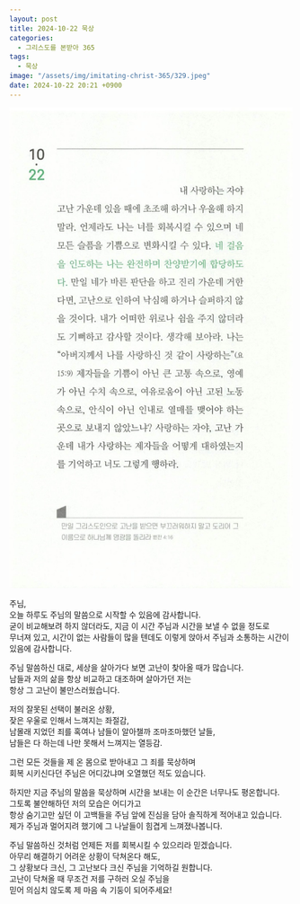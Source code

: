 ```yaml
---
layout: post
title: 2024-10-22 묵상
categories:
  - 그리스도를 본받아 365
tags:
  - 묵상
image: "/assets/img/imitating-christ-365/329.jpeg"
date: 2024-10-22 20:21 +0900
---
```


![image](/assets/img/imitating-christ-365/329.jpeg)

주님,  
오늘 하루도 주님의 말씀으로 시작할 수 있음에 감사합니다.  
굳이 비교해보려 하지 않더라도, 지금 이 시간 주님과 시간을 보낼 수 없을 정도로  
무너져 있고, 시간이 없는 사람들이 많을 텐데도 이렇게 앉아서 주님과 소통하는 시간이 있음에 감사합니다.

주님 말씀하신 대로, 세상을 살아가다 보면 고난이 찾아올 때가 많습니다.  
남들과 저의 삶을 항상 비교하고 대조하며 살아가던 저는  
항상 그 고난이 불만스러웠습니다.

저의 잘못된 선택이 불러온 상황,  
잦은 우울로 인해서 느껴지는 좌절감,  
남몰래 지었던 죄를 혹여나 남들이 알아챌까 조마조마했던 날들,  
남들은 다 하는데 나만 못해서 느껴지는 열등감.

그런 모든 것들을 제 온 몸으로 받아내고 그 죄를 묵상하며  
회복 시키신다던 주님은 어디갔냐며 오열했던 적도 있습니다.

하지만 지금 주님의 말씀을 묵상하며 시간을 보내는 이 순간은 너무나도 평온합니다.  
그토록 불안해하던 저의 모습은 어디가고  
항상 숨기고만 싶던 이 고백들을 주님 앞에 진심을 담아 솔직하게 적어내고 있습니다.  
제가 주님과 멀어지려 했기에 그 나날들이 힘겹게 느껴졌나봅니다.

주님 말씀하신 것처럼 언제든 저를 회복시킬 수 있으리라 믿겠습니다.  
아무리 해결하기 어려운 상황이 닥쳐온다 해도,  
그 상황보다 크신, 그 고난보다 크신 주님을 기억하길 원합니다.  
고난이 닥쳐올 때 무조건 저를 구하러 오실 주님을  
믿어 의심치 않도록 제 마음 속 기둥이 되어주세요!

